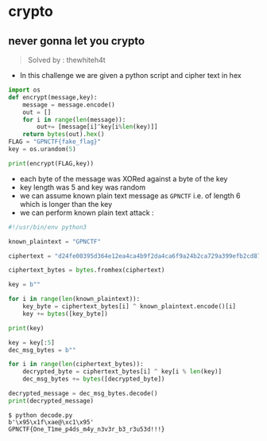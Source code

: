 # crypto

## never gonna let you crypto
> Solved by : thewhiteh4t


- In this challenge we are given a python script and cipher text in hex

```python
import os
def encrypt(message,key):
    message = message.encode()
    out = []
    for i in range(len(message)):
        out+= [message[i]^key[i%len(key)]]
    return bytes(out).hex()
FLAG = "GPNCTF{fake_flag}"
key = os.urandom(5)

print(encrypt(FLAG,key))
```

- each byte of the message was XORed against a byte of the key
- key length was 5 and key was random
- we can assume known plain text message as `GPNCTF` i.e. of length 6 which is longer than the key
- we can perform known plain text attack : 

```python
#!/usr/bin/env python3

known_plaintext = "GPNCTF"

ciphertext = "d24fe00395d364e12ea4ca4b9f2da4ca6f9a24b2ca729a399efb2cd873b3ca7d9d1fb3a66a9b73a5b43e8f3d"

ciphertext_bytes = bytes.fromhex(ciphertext)

key = b""

for i in range(len(known_plaintext)):
    key_byte = ciphertext_bytes[i] ^ known_plaintext.encode()[i]
    key += bytes([key_byte])

print(key)

key = key[:5]
dec_msg_bytes = b""

for i in range(len(ciphertext_bytes)):
    decrypted_byte = ciphertext_bytes[i] ^ key[i % len(key)]
    dec_msg_bytes += bytes([decrypted_byte])

decrypted_message = dec_msg_bytes.decode()
print(decrypted_message)
```

```
$ python decode.py
b'\x95\x1f\xae@\xc1\x95'
GPNCTF{One_T1me_p4ds_m4y_n3v3r_b3_r3u53d!!!}
```
